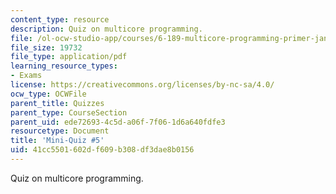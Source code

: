 ```yaml
---
content_type: resource
description: Quiz on multicore programming.
file: /ol-ocw-studio-app/courses/6-189-multicore-programming-primer-january-iap-2007/41cc5501602df609b308df3dae8b0156_quiz5.pdf
file_size: 19732
file_type: application/pdf
learning_resource_types:
- Exams
license: https://creativecommons.org/licenses/by-nc-sa/4.0/
ocw_type: OCWFile
parent_title: Quizzes
parent_type: CourseSection
parent_uid: ede72693-4c5d-a06f-7f06-1d6a640fdfe3
resourcetype: Document
title: 'Mini-Quiz #5'
uid: 41cc5501-602d-f609-b308-df3dae8b0156
---
```

Quiz on multicore programming.